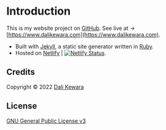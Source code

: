 # Introduction

This is my website project on [GitHub](https://github.com/dalikewara/dalikewara.github.io). See live at -> [https://www.dalikewara.com](https://www.dalikewara.com).

- Built with [Jekyll](https://github.com/jekyll/jekyll), a static site generator written in [Ruby](https://www.ruby-lang.org/en/).
- Hosted on [Netlify](https://www.netlify.com) | [![Netlify Status](https://api.netlify.com/api/v1/badges/e708333d-38e6-4386-84e1-18a9b839e93e/deploy-status)](https://app.netlify.com/sites/dalikewara/deploys).

## Credits

Copyright &copy; 2022 [Dali Kewara](https://www.dalikewara.com)

## License

[GNU General Public License v3](https://github.com/dalikewara/dalikewara.github.io/blob/master/LICENSE)